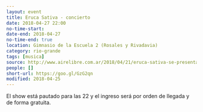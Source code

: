 ```yaml
---
layout: event 
title: Eruca Sativa - concierto
date: 2018-04-27 22:00
no-time-start: 
date-end: 2018-04-27
no-time-end: true
location: Gimnasio de la Escuela 2 (Rosales y Rivadavia)
category: rio-grande
tags: [musica]
source: http://www.airelibre.com.ar/2018/04/21/eruca-sativa-se-presentara-en-tierra-del-fuego/
people: []
short-url: https://goo.gl/GzG2qn
modified: 2018-04-25
---
```


El show está pautado para las 22 y el ingreso será por orden de llegada y de forma gratuita.

